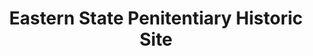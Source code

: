 ---
layout: repo
title: "Eastern State Penitentiary Historic Site"
id: 14402
permalink: repos/14402/
---